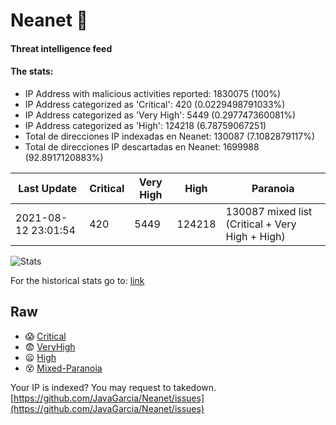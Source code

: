 # Neanet :hocho:
#### Threat intelligence feed
#### The stats:

- IP Address with malicious activities reported: 1830075 (100%)
- IP Address categorized as 'Critical':  420 (0.0229498791033%)
- IP Address categorized as 'Very High':  5449 (0.297747360081%)
- IP Address categorized as 'High':  124218 (6.78759067251)
- Total de direcciones IP indexadas en Neanet:  130087 (7.1082879117%)
- Total de direcciones IP descartadas en Neanet:  1699988 (92.8917120883%)

| Last Update | Critical | Very High | High | Paranoia |
| --- | --- | --- | --- | --- |
| 2021-08-12 23:01:54 | 420 | 5449 | 124218 | 130087 mixed list (Critical + Very High + High)|

![Stats](https://docs.google.com/spreadsheets/d/e/2PACX-1vSnaNMIXVabIpDJjufMlzH7poXnshF3mgd8Is1g9ytUEzVsP5my4Trn8f-xkoLLQ38xpL3HtmUexLo6/pubchart?oid=501124687&format=image)

For the historical stats go to: [link](/stats.csv)
## Raw
- :scream: [Critical](https://raw.githubusercontent.com/JavaGarcia/Neanet/master/blacklists/neanet_critical.txt)
- :fearful: [VeryHigh](https://raw.githubusercontent.com/JavaGarcia/Neanet/master/blacklists/neanet_veryHigh.txtt)
- :frowning: [High](https://raw.githubusercontent.com/JavaGarcia/Neanet/master/blacklists/neanet_high.txt)
- :dizzy_face: [Mixed-Paranoia](https://raw.githubusercontent.com/JavaGarcia/Neanet/master/blacklists/neanet_all.txt)


Your IP is indexed? You may request to takedown. [https://github.com/JavaGarcia/Neanet/issues](https://github.com/JavaGarcia/Neanet/issues)







































































































































































































































































































































































































































































































































































































































































































































































































































































































































































































































































































































































































































































































































































































































































































































































































































































































































































































































































































































































































































































































































































































































































































































































































































































































































































































































































































































































































































































































































































































































































































































































































































































































































































































































































































































































































































































































































































































































































































































































































































































































































































































































































































































































































































































































































































































































































































































































































































































































































































































































































































































































































































































































































































































































































































































































































































































































































































































































































































































































































































































































































































































































































































































































































































































































































































































































































































































































































































































































































































































































































































































































































































































































































































































































































































































































































































































































































































































































































































































































































































































































































































































































































































































